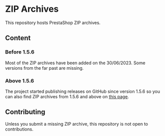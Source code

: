 # ZIP Archives

This repository hosts PrestaShop ZIP archives.

## Content

### Before 1.5.6

Most of the ZIP archives have been added on the 30/06/2023. Some versions from the far past are missing.

### Above 1.5.6

The project started publishing releases on GitHub since version 1.5.6 so you can also find ZIP archives from 1.5.6 and above on [this page](https://github.com/PrestaShop/PrestaShop/releases).

## Contributing

Unless you submit a missing ZIP archive, this repository is not open to contributions.
